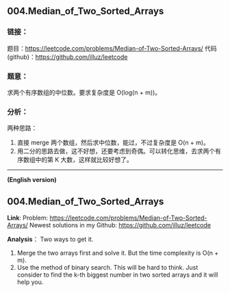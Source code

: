 
## 004.Median_of_Two_Sorted_Arrays

### **链接**：
题目：https://leetcode.com/problems/Median-of-Two-Sorted-Arrays/
代码(github)：https://github.com/illuz/leetcode

### **题意**：
求两个有序数组的中位数。要求复杂度是 O(log(n + m))。

### **分析**：
两种思路：
1. 直接 merge 两个数组，然后求中位数，能过，不过复杂度是 O(n + m)。
2. 用二分的思路去做，这不好想，还要考虑到奇偶。可以转化思维，去求两个有序数组中的第 K 大数，这样就比较好想了。

---

**(English version)**

## 004.Median_of_Two_Sorted_Arrays


**Link**:
Problem: https://leetcode.com/problems/Median-of-Two-Sorted-Arrays/
Newest solutions in my Github: https://github.com/illuz/leetcode

**Analysis**：
Two ways to get it.
1. Merge the two arrays first and solve it. But the time complexity is O(n + m).
2. Use the method of binary search. This will be hard to think. Just consider to find the k-th biggest number in two sorted arrays and it will help you.

